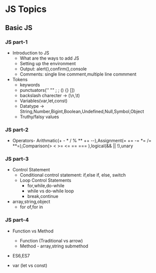 # JS Topics

## Basic JS

### JS part-1
- Introduction to JS
    - What are the ways to add JS
    - Setting up the environment
    - Output: alert(),confirm(),console
    - Comments: single line comment,multiple line commment
- Tokens 
    - keywords
    - punctuators('' "" ; ; () {} [])
    - backslash charecter -> (\n,\t)
    - Variables(var,let,const)
    - Datatype -> String,Number,Bigint,Boolean,Undefined,Null,Symbol,Object
    - Truthy/falsy values

### JS part-2
- Operators- Arithmatic(+ - * / % ** ++ --),Assignment(= += -= *= /= **=),Comparison(> < >=  <= == === ),logical(&& || !),unary

### JS part-3
- Control Statement
    - Conditional control statement: if,else if, else, switch
    - Loop Control Statements
        - for,while,do-while
        - while vs do-while loop
        - break,continue
- array,string,object
    - for of,for in

### JS part-4
- Function vs Method
    - Function (Traditional vs arrow)
    - Method - array,string submethod
- ES6,ES7

- var (let vs const)